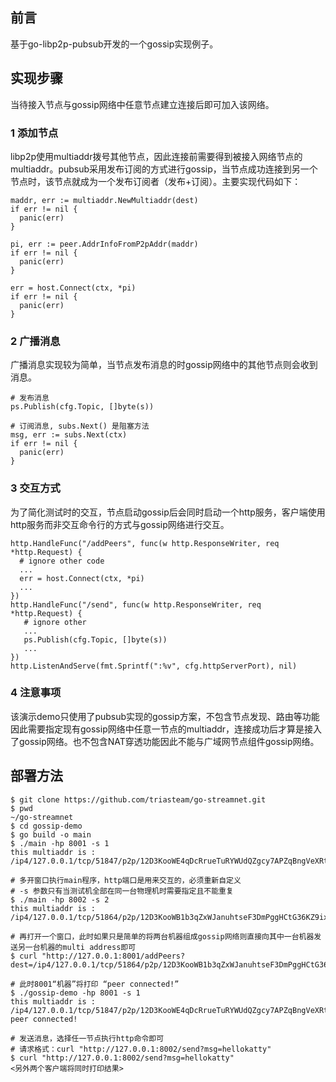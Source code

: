 ## 前言
基于go-libp2p-pubsub开发的一个gossip实现例子。

## 实现步骤
当待接入节点与gossip网络中任意节点建立连接后即可加入该网络。
### 1 添加节点
libp2p使用multiaddr拨号其他节点，因此连接前需要得到被接入网络节点的multiaddr。pubsub采用发布订阅的方式进行gossip，当节点成功连接到另一个节点时，该节点就成为一个发布订阅者（发布+订阅）。主要实现代码如下：
```
maddr, err := multiaddr.NewMultiaddr(dest)
if err != nil {
  panic(err)
}

pi, err := peer.AddrInfoFromP2pAddr(maddr)
if err != nil {
  panic(err)
}

err = host.Connect(ctx, *pi)
if err != nil {
  panic(err)
}
```

### 2 广播消息
广播消息实现较为简单，当节点发布消息的时gossip网络中的其他节点则会收到消息。
```
# 发布消息
ps.Publish(cfg.Topic, []byte(s))

# 订阅消息, subs.Next() 是阻塞方法
msg, err := subs.Next(ctx)
if err != nil {
  panic(err)
}
```

### 3 交互方式
为了简化测试时的交互，节点启动gossip后会同时启动一个http服务，客户端使用http服务而非交互命令行的方式与gossip网络进行交互。
```
http.HandleFunc("/addPeers", func(w http.ResponseWriter, req *http.Request) {
  # ignore other code
  ...
  err = host.Connect(ctx, *pi)
  ...
})
http.HandleFunc("/send", func(w http.ResponseWriter, req *http.Request) {
   # ignore other 
   ...
   ps.Publish(cfg.Topic, []byte(s))
   ...
})
http.ListenAndServe(fmt.Sprintf(":%v", cfg.httpServerPort), nil)
```

### 4 注意事项
该演示demo只使用了pubsub实现的gossip方案，不包含节点发现、路由等功能因此需要指定现有gossip网络中任意一节点的multiaddr，连接成功后才算是接入了gossip网络。也不包含NAT穿透功能因此不能与广域网节点组件gossip网络。

## 部署方法
```
$ git clone https://github.com/triasteam/go-streamnet.git
$ pwd
~/go-streamnet
$ cd gossip-demo
$ go build -o main
$ ./main -hp 8001 -s 1
this multiaddr is :  /ip4/127.0.0.1/tcp/51847/p2p/12D3KooWE4qDcRrueTuRYWUdQZgcy7APZqBngVeXRt4Y6ytHizKV

# 多开窗口执行main程序，http端口是用来交互的，必须重新自定义
# -s 参数只有当测试机全部在同一台物理机时需要指定且不能重复
$ ./main -hp 8002 -s 2
this multiaddr is :  /ip4/127.0.0.1/tcp/51864/p2p/12D3KooWB1b3qZxWJanuhtseF3DmPggHCtG36KZ9ixkqHtdKH9fh

# 再打开一个窗口，此时如果只是简单的将两台机器组成gossip网络则直接向其中一台机器发送另一台机器的multi address即可
$ curl "http://127.0.0.1:8001/addPeers?dest=/ip4/127.0.0.1/tcp/51864/p2p/12D3KooWB1b3qZxWJanuhtseF3DmPggHCtG36KZ9ixkqHtdKH9fh"

# 此时8001“机器”将打印 “peer connected!”
$ ./gossip-demo -hp 8001 -s 1
this multiaddr is :  /ip4/127.0.0.1/tcp/51847/p2p/12D3KooWE4qDcRrueTuRYWUdQZgcy7APZqBngVeXRt4Y6ytHizKV
peer connected!

# 发送消息，选择任一节点执行http命令即可
# 请求格式：curl "http://127.0.0.1:8002/send?msg=hellokatty"
$ curl "http://127.0.0.1:8002/send?msg=hellokatty"
<另外两个客户端将同时打印结果>

```

